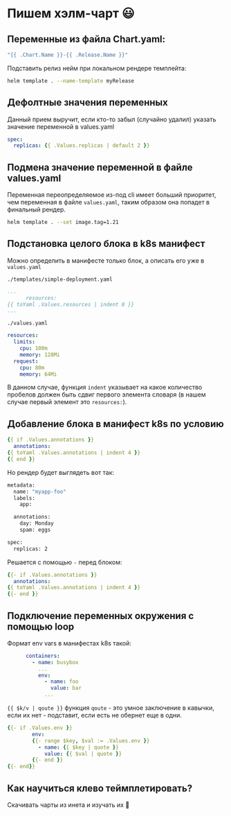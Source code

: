 # Пишем хэлм-чарт :smiley:

## Переменные из файла **Chart.yaml**:
```yaml
"{{ .Chart.Name }}-{{ .Release.Name }}"
```
Подставить релиз нейм при локальном рендере темплейта:
```bash
helm template . --name-template myRelease
```
## Дефолтные значения переменных
Данный прием выручит, если кто-то забыл (случайно удалил) указать значение переменной в  values.yaml
```yaml
spec:
  replicas: {{ .Values.replicas | default 2 }}
```
## Подмена значение переменной в файле **values.yaml**
Переменная переопределяемое из-под cli имеет больший приоритет, чем переменная в файле `values.yaml`, таким образом она попадет в финальный рендер.
```bash
helm template . --set image.tag=1.21
```
## Подстановка целого блока в k8s манифест
Можно определить в манифесте только блок, а описать его уже в `values.yaml`

`./templates/simple-deployment.yaml`
```yaml
...
      resources:
{{ toYaml .Values.resources | indent 8 }}
...
```
`./values.yaml`
```yaml
resources:
  limits:
    cpu: 100m
    memory: 128Mi
  request:
    cpu: 80m
    memory: 64Mi
```
В данном случае, функция `indent` указывает на какое количество пробелов должен быть сдвиг первого элемента словаря (в нашем случае первый элемент это `resources:`).

## Добавление блока в манифест k8s по условию
```yaml
{{ if .Values.annotations }}
  annotations:
{{ toYaml .Values.annotations | indent 4 }}
{{ end }}
```
Но рендер будет выглядеть вот так:
```bash
metadata:
  name: "myapp-foo"
  labels:
    app:

  annotations:
    day: Monday
    spam: eggs

spec:
  replicas: 2
```
Решается с помощью `-` перед блоком:
```yaml
{{- if .Values.annotations }}
  annotations:
{{ toYaml .Values.annotations | indent 4 }}
{{- end }}
```
## Подключение переменных окружения с помощью **loop**
Формат env vars в манифестах k8s такой:
```yaml
      containers:
        - name: busybox
          ...
          env:
            - name: foo
              value: bar
            ...
```
`{{ $k/v | qoute }}` функция `qoute` - это умное заключение в кавычки, если их нет - подставит, если есть не обернет еще в одни.
```yaml
{{- if .Values.env }}
        env:
        {{- range $key, $val := .Values.env }}
          - name: {{ $key | quote }}
            value: {{ $val | quote }}
        {{- end }}
{{- end}}
```
## Как научиться клево теймплетировать?
Скачивать чарты из инета и изучать их :see_no_evil:
